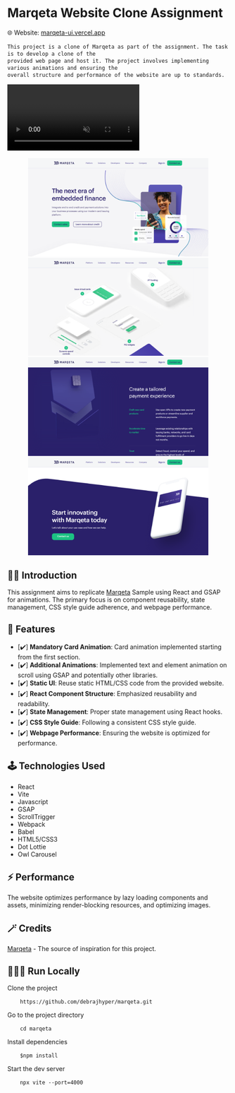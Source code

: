 # Marqeta Website Clone Assignment

🌐 Website: [marqeta-ui.vercel.app](https://marqeta-ui.vercel.app/)

    This project is a clone of Marqeta as part of the assignment. The task is to develop a clone of the 
    provided web page and host it. The project involves implementing various animations and ensuring the 
    overall structure and performance of the website are up to standards.

<video loop controls autoplay muted src="./thumbnail/marqeta-demo.mp4" title="Demo video"></video>

<p align="center">
  <img src="./thumbnail/image1.png" width="410"/>
  <img src="./thumbnail/image2.png" width="410"/>
  <img src="./thumbnail/image3.png"width="410"/>
  <img src="./thumbnail/image4.png"width="410"/>
</p>

## 🤌🏻 Introduction

This assignment aims to replicate [Marqeta](https://www.marqeta.com) Sample using React and GSAP for animations. The primary focus is on component reusability, state management, CSS style guide adherence, and webpage performance.

## 🎉 Features

- [✔️] **Mandatory Card Animation**: Card animation implemented starting from the first section.
- [✔️] **Additional Animations**: Implemented text and element animation on scroll using GSAP and potentially other libraries.
- [✔️] **Static UI**: Reuse static HTML/CSS code from the provided website.
- [✔️] **React Component Structure**: Emphasized reusability and readability.
- [✔️] **State Management**: Proper state management using React hooks.
- [✔️] **CSS Style Guide**: Following a consistent CSS style guide.
- [✔️] **Webpage Performance**: Ensuring the website is optimized for performance.

## 🕹️ Technologies Used

- React
- Vite
- Javascript
- GSAP
- ScrollTrigger
- Webpack
- Babel
- HTML5/CSS3
- Dot Lottie
- Owl Carousel

## ⚡ Performance

The website optimizes performance by lazy loading components and assets, minimizing render-blocking resources, and optimizing images.

## 🪄 Credits

[Marqeta](https://www.marqeta.com) - The source of inspiration for this project.

## 🏃🏻‍♂️ Run Locally

Clone the project
```
    https://github.com/debrajhyper/marqeta.git
```
Go to the project directory
```
    cd marqeta
```
Install dependencies
```
    $npm install
```
Start the dev server
```
    npx vite --port=4000
```
